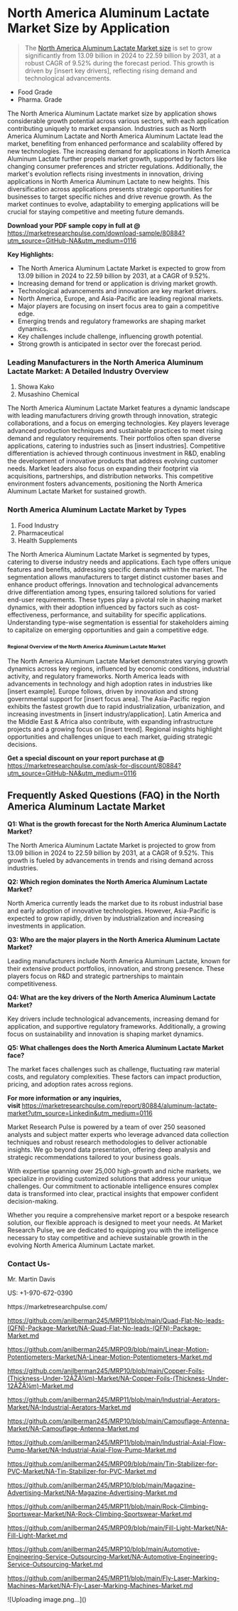 <h1>North America Aluminum Lactate Market&nbsp;Size by Application</h1><blockquote><p>The <a href="https://marketresearchpulse.com/download-sample/80884?utm_source=GitHub-NA&amp;utm_medium=0116">North America Aluminum Lactate Market size</a> is set to grow significantly from 13.09 billion in 2024 to 22.59 billion by 2031, at a robust CAGR of 9.52% during the forecast period. This growth is driven by [insert key drivers], reflecting rising demand and technological advancements.</p></blockquote><ul><li>Food Grade<li> Pharma. Grade</li></ul><p>The North America Aluminum Lactate market size by application shows considerable growth potential across various sectors, with each application contributing uniquely to market expansion. Industries such as North America Aluminum Lactate and North America Aluminum Lactate lead the market, benefiting from enhanced performance and scalability offered by new technologies. The increasing demand for applications in North America Aluminum Lactate further propels market growth, supported by factors like changing consumer preferences and stricter regulations. Additionally, the market's evolution reflects rising investments in innovation, driving applications in North America Aluminum Lactate to new heights. This diversification across applications presents strategic opportunities for businesses to target specific niches and drive revenue growth. As the market continues to evolve, adaptability to emerging applications will be crucial for staying competitive and meeting future demands.</p><p><strong>Download your PDF sample copy in full at @ </strong><a href="https://marketresearchpulse.com/download-sample/80884?utm_source=GitHub-NA&amp;utm_medium=0116">https://marketresearchpulse.com/download-sample/80884?utm_source=GitHub-NA&amp;utm_medium=0116</a></p><p><strong>Key Highlights: </strong></p><ul><li>The North America Aluminum Lactate Market is expected to grow from 13.09 billion in 2024 to 22.59 billion by 2031, at a CAGR of 9.52%.</li><li>Increasing demand for trend or application is driving market growth.</li><li>Technological advancements and innovation are key market drivers.</li><li>North America, Europe, and Asia-Pacific are leading regional markets.</li><li>Major players are focusing on insert focus area to gain a competitive edge.</li><li>Emerging trends and regulatory frameworks are shaping market dynamics.</li><li>Key challenges include challenge, influencing growth potential.</li><li>Strong growth is anticipated in sector over the forecast period.</li></ul><h3>Leading Manufacturers in the North America Aluminum Lactate Market: A Detailed Industry Overview</h3><ol><li>Showa Kako</li><li>Musashino Chemical</li></ol><div class="flex max-w-full flex-col flex-grow"><div class="min-h-8 text-message flex w-full flex-col items-end gap-2 whitespace-normal break-words [.text-message+&amp;]:mt-5" dir="auto" data-message-author-role="assistant" data-message-id="fd8432e4-4910-450d-b182-61b7bfb0a01f" data-message-model-slug="gpt-4o"><div class="flex w-full flex-col gap-1 empty:hidden first:pt-[3px]"><div class="markdown prose w-full break-words dark:prose-invert light"><p>The North America Aluminum Lactate Market features a dynamic landscape with leading manufacturers driving growth through innovation, strategic collaborations, and a focus on emerging technologies. Key players leverage advanced production techniques and sustainable practices to meet rising demand and regulatory requirements. Their portfolios often span diverse applications, catering to industries such as [insert industries]. Competitive differentiation is achieved through continuous investment in R&amp;D, enabling the development of innovative products that address evolving customer needs. Market leaders also focus on expanding their footprint via acquisitions, partnerships, and distribution networks. This competitive environment fosters advancements, positioning the North America Aluminum Lactate Market for sustained growth.</p></div></div></div></div><h3>North America Aluminum Lactate Market by Types</h3><ol><li>Food Industry<li> Pharmaceutical<li> Health Supplements</li></ol><div class="flex max-w-full flex-col flex-grow"><div class="min-h-8 text-message flex w-full flex-col items-end gap-2 whitespace-normal break-words [.text-message+&amp;]:mt-5" dir="auto" data-message-author-role="assistant" data-message-id="084470be-0bb7-4664-bddf-5156b4f41249" data-message-model-slug="gpt-4o-mini"><div class="flex w-full flex-col gap-1 empty:hidden first:pt-[3px]"><div class="markdown prose w-full break-words dark:prose-invert light"><p>The North America Aluminum Lactate Market is segmented by types, catering to diverse industry needs and applications. Each type offers unique features and benefits, addressing specific demands within the market. The segmentation allows manufacturers to target distinct customer bases and enhance product offerings. Innovation and technological advancements drive differentiation among types, ensuring tailored solutions for varied end-user requirements. These types play a pivotal role in shaping market dynamics, with their adoption influenced by factors such as cost-effectiveness, performance, and suitability for specific applications. Understanding type-wise segmentation is essential for stakeholders aiming to capitalize on emerging opportunities and gain a competitive edge.</p></div></div></div></div><h3><span style="font-size: 11px;">Regional Overview of the North America Aluminum Lactate Market</span></h3><div class="flex max-w-full flex-col flex-grow"><div class="min-h-8 text-message flex w-full flex-col items-end gap-2 whitespace-normal break-words [.text-message+&amp;]:mt-5" dir="auto" data-message-author-role="assistant" data-message-id="e9038762-ce64-4e30-91c9-9bd413514231" data-message-model-slug="gpt-4o-mini"><div class="flex w-full flex-col gap-1 empty:hidden first:pt-[3px]"><div class="markdown prose w-full break-words dark:prose-invert light"><p>The North America Aluminum Lactate Market demonstrates varying growth dynamics across key regions, influenced by economic conditions, industrial activity, and regulatory frameworks. North America leads with advancements in technology and high adoption rates in industries like [insert example]. Europe follows, driven by innovation and strong governmental support for [insert focus area]. The Asia-Pacific region exhibits the fastest growth due to rapid industrialization, urbanization, and increasing investments in [insert industry/application]. Latin America and the Middle East &amp; Africa also contribute, with expanding infrastructure projects and a growing focus on [insert trend]. Regional insights highlight opportunities and challenges unique to each market, guiding strategic decisions.</p></div></div></div></div><p><strong>Get a special discount on your report purchase at @ </strong><a href="https://marketresearchpulse.com/ask-for-discount/80884?utm_source=GitHub-NA&amp;utm_medium=0116">https://marketresearchpulse.com/ask-for-discount/80884?utm_source=GitHub-NA&amp;utm_medium=0116</a></p><h2>Frequently Asked Questions (FAQ) in the North America Aluminum Lactate Market</h2><p><strong>Q1: What is the growth forecast for the North America Aluminum Lactate Market?</strong></p><p>The North America Aluminum Lactate Market is projected to grow from 13.09 billion in 2024 to 22.59 billion by 2031, at a CAGR of 9.52%. This growth is fueled by advancements in trends and rising demand across industries.</p><p><strong>Q2: Which region dominates the North America Aluminum Lactate Market?</strong></p><p>North America currently leads the market due to its robust industrial base and early adoption of innovative technologies. However, Asia-Pacific is expected to grow rapidly, driven by industrialization and increasing investments in application.</p><p><strong>Q3: Who are the major players in the North America Aluminum Lactate Market?</strong></p><p>Leading manufacturers include North America Aluminum Lactate, known for their extensive product portfolios, innovation, and strong presence. These players focus on R&amp;D and strategic partnerships to maintain competitiveness.</p><p><strong>Q4: What are the key drivers of the North America Aluminum Lactate Market?</strong></p><p>Key drivers include technological advancements, increasing demand for application, and supportive regulatory frameworks. Additionally, a growing focus on sustainability and innovation is shaping market dynamics.</p><p><strong>Q5: What challenges does the North America Aluminum Lactate Market face?</strong></p><p>The market faces challenges such as challenge, fluctuating raw material costs, and regulatory complexities. These factors can impact production, pricing, and adoption rates across regions.</p><p><strong>For more information or any inquiries, visit&nbsp;</strong><a href="https://marketresearchpulse.com/report/80884/aluminum-lactate-market?utm_source=Linkedin&utm_medium=0116">https://marketresearchpulse.com/report/80884/aluminum-lactate-market?utm_source=Linkedin&utm_medium=0116</a></p><p>Market Research Pulse is powered by a team of over 250 seasoned analysts and subject matter experts who leverage advanced data collection techniques and robust research methodologies to deliver actionable insights. We go beyond data presentation, offering deep analysis and strategic recommendations tailored to your business goals.</p><p>With expertise spanning over 25,000 high-growth and niche markets, we specialize in providing customized solutions that address your unique challenges. Our commitment to actionable intelligence ensures complex data is transformed into clear, practical insights that empower confident decision-making.</p><p>Whether you require a comprehensive market report or a bespoke research solution, our flexible approach is designed to meet your needs. At Market Research Pulse, we are dedicated to equipping you with the intelligence necessary to stay competitive and achieve sustainable growth in the evolving North America Aluminum Lactate market.</p><h3><strong>Contact Us-</strong></h3><p>Mr. Martin Davis</p><p>US: +1-970-672-0390</p><p>https://marketresearchpulse.com/</p><p><a href="https://github.com/anilberman245/MRP11/blob/main/Quad-Flat-No-leads-(QFN)-Package-Market/NA-Quad-Flat-No-leads-(QFN)-Package-Market.md">https://github.com/anilberman245/MRP11/blob/main/Quad-Flat-No-leads-(QFN)-Package-Market/NA-Quad-Flat-No-leads-(QFN)-Package-Market.md</a></p><p><a href="https://github.com/anilberman245/MRP09/blob/main/Linear-Motion-Potentiometers-Market/NA-Linear-Motion-Potentiometers-Market.md">https://github.com/anilberman245/MRP09/blob/main/Linear-Motion-Potentiometers-Market/NA-Linear-Motion-Potentiometers-Market.md</a></p><p><a href="https://github.com/anilberman245/MRP10/blob/main/Copper-Foils-(Thickness-Under-12ÃŽÂ¼m)-Market/NA-Copper-Foils-(Thickness-Under-12ÃŽÂ¼m)-Market.md">https://github.com/anilberman245/MRP10/blob/main/Copper-Foils-(Thickness-Under-12ÃŽÂ¼m)-Market/NA-Copper-Foils-(Thickness-Under-12ÃŽÂ¼m)-Market.md</a></p><p><a href="https://github.com/anilberman245/MRP11/blob/main/Industrial-Aerators-Market/NA-Industrial-Aerators-Market.md">https://github.com/anilberman245/MRP11/blob/main/Industrial-Aerators-Market/NA-Industrial-Aerators-Market.md</a></p><p><a href="https://github.com/anilberman245/MRP10/blob/main/Camouflage-Antenna-Market/NA-Camouflage-Antenna-Market.md">https://github.com/anilberman245/MRP10/blob/main/Camouflage-Antenna-Market/NA-Camouflage-Antenna-Market.md</a></p><p><a href="https://github.com/anilberman245/MRP11/blob/main/Industrial-Axial-Flow-Pump-Market/NA-Industrial-Axial-Flow-Pump-Market.md">https://github.com/anilberman245/MRP11/blob/main/Industrial-Axial-Flow-Pump-Market/NA-Industrial-Axial-Flow-Pump-Market.md</a></p><p><a href="https://github.com/anilberman245/MRP09/blob/main/Tin-Stabilizer-for-PVC-Market/NA-Tin-Stabilizer-for-PVC-Market.md">https://github.com/anilberman245/MRP09/blob/main/Tin-Stabilizer-for-PVC-Market/NA-Tin-Stabilizer-for-PVC-Market.md</a></p><p><a href="https://github.com/anilberman245/MRP10/blob/main/Magazine-Advertising-Market/NA-Magazine-Advertising-Market.md">https://github.com/anilberman245/MRP10/blob/main/Magazine-Advertising-Market/NA-Magazine-Advertising-Market.md</a></p><p><a href="https://github.com/anilberman245/MRP11/blob/main/Rock-Climbing-Sportswear-Market/NA-Rock-Climbing-Sportswear-Market.md">https://github.com/anilberman245/MRP11/blob/main/Rock-Climbing-Sportswear-Market/NA-Rock-Climbing-Sportswear-Market.md</a></p><p><a href="https://github.com/anilberman245/MRP09/blob/main/Fill-Light-Market/NA-Fill-Light-Market.md">https://github.com/anilberman245/MRP09/blob/main/Fill-Light-Market/NA-Fill-Light-Market.md</a></p><p><a href="https://github.com/anilberman245/MRP10/blob/main/Automotive-Engineering-Service-Outsourcing-Market/NA-Automotive-Engineering-Service-Outsourcing-Market.md">https://github.com/anilberman245/MRP10/blob/main/Automotive-Engineering-Service-Outsourcing-Market/NA-Automotive-Engineering-Service-Outsourcing-Market.md</a></p><p><a href="https://github.com/anilberman245/MRP11/blob/main/Fly-Laser-Marking-Machines-Market/NA-Fly-Laser-Marking-Machines-Market.md">https://github.com/anilberman245/MRP11/blob/main/Fly-Laser-Marking-Machines-Market/NA-Fly-Laser-Marking-Machines-Market.md</a></p>
![Uploading image.png…]()
